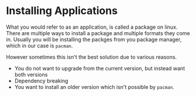 # Installing Applications

What you would refer to as an application, is called a package on linux. There are multiple ways
to install a package and multiple formats they come in. Usually you will be installing the
packges from you package manager, which in our case is `pacman`.

However sometimes this isn't the best solution due to various reasons.
- You do not want to upgrade from the current version, but instead want both versions
- Dependency breaking
- You want to install an older version which isn't possible by `pacman`.
